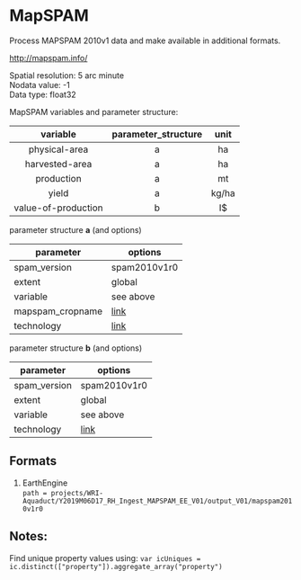# MapSPAM
Process MAPSPAM 2010v1 data and make available in additional formats.  

http://mapspam.info/  

Spatial resolution: 5 arc minute  
Nodata value: -1  
Data type: float32  

MapSPAM variables and parameter structure:

**variable**|**parameter\_structure**|**unit**|
:-----:|:-----:|:-----:|
physical-area|a|ha
harvested-area|a|ha
production|a|mt
yield|a|kg/ha
value-of-production|b|I$

parameter structure **a** (and options)  

| parameter        | options                                                                              |
|------------------|--------------------------------------------------------------------------------------|
| spam_version     | spam2010v1r0                                                                         |
| extent           | global                                                                               |
| variable         | see above                                                                            |
| mapspam_cropname | [link](https://github.com/wri/MAPSPAM/blob/master/metadata_tables/mapspam_names.csv) |
| technology       | [link](https://github.com/wri/MAPSPAM/blob/master/metadata_tables/technologies.csv)  |


parameter structure **b** (and options)

| parameter        | options                                                                              |
|------------------|--------------------------------------------------------------------------------------|
| spam_version     | spam2010v1r0                                                                         |
| extent           | global                                                                               |
| variable         | see above                                                                            |
| technology       | [link](https://github.com/wri/MAPSPAM/blob/master/metadata_tables/structure_b.csv)   |






## Formats

1. EarthEngine  
`path = projects/WRI-Aquaduct/Y2019M06D17_RH_Ingest_MAPSPAM_EE_V01/output_V01/mapspam2010v1r0`  


## Notes:

Find unique property values using:
`var icUniques = ic.distinct(["property"]).aggregate_array("property")`


